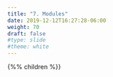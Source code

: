 ```yaml
---
title: "7. Modules"
date: 2019-12-12T16:27:28-06:00
weight: 70
draft: false
#type: slide
#theme: white
---
```


{%% children %}}

